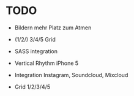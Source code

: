 TODO
====

- Bildern mehr Platz zum Atmen
- (1/2/) 3/4/5 Grid

- SASS integration
- Vertical Rhythm iPhone 5
- Integration Instagram, Soundcloud, Mixcloud
- Grid 1/2/3/4/5
